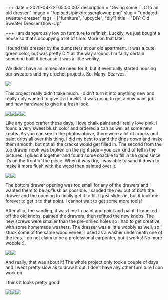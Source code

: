 
+++
date = 2020-04-22T05:00:00Z
description = "Giving some TLC to an old dresser."
image = "/uploads/pinkdresserglowup.png"
slug = "updated-sweater-dresser"
tags = ["furniture", "upcycle", "diy"]
title = "DIY: Old Sweater Dresser Glow-Up"

+++
I am dangerously low on furniture to refinish. Luckily, we just bought a house so that’s occupying a lot of time. More on that later.

I found this dresser by the dumpsters at our old apartment. It was a cute, green color, but was pretty DIY all the way around. I’m fairly certain someone built it because it was a little wonky.

We didn’t have an immediate need for it, but it eventually started housing our sweaters and my crochet projects. So. Many. Scarves.

![](/uploads/green-dresser.jpg)

This project really didn’t take much. I didn’t turn it into anything new and really only wanted to give it a facelift. It was going to get a new paint job and new hardware to give it a fresh look.

![](/uploads/paint-on-dresser.jpg)![](/uploads/sanded-paint-drips.jpg)![](/uploads/front-view.jpg)![](/uploads/chipped-bottom.jpg)

Like any good crafter these days, I love chalk paint and I really love pink. I found a very sweet blush color and ordered a can as well as some new knobs. As you can see in the photos above, there were a lot of cracks and paint drips all over this thing. I did my best to sand the drips down and make them smooth, but not all the cracks would get filled in. The second from the top drawer nook was broken on the right side – you can kind of tell in the pictures. I glued it together and found some spackle to fill in the gaps since it’s on the front of the piece. When it was dry, I was able to sand it down to make it more flush with the wood then painted over it.

![](/uploads/spackle.jpg)![](/uploads/patched-break.jpg)

The bottom drawer opening was too small for any of the drawers and I wanted them to be as flush as possible. I sanded the _hell_ out of both the drawer and the opening to finally get it to fit. It _just_ slides in, but it took me forever to get it to that point. I cannot wait to get some more tools!

After all of the sanding, it was time to paint and paint and paint. I knocked off the old knobs, painted the drawers, then refitted the new knobs. The new screws were smaller than the pre-drilled holes so I had to get creative with some homemade washers. The dresser was a little wobbly as well, so I stuck some of the same wood veneer I used as a washer underneath one of the legs. I do not claim to be a professional carpenter, but it works! No more wobble :).

![](/uploads/screw.jpg)![](/uploads/wood-splint.jpg)

And really, that was about it! The whole project only took a couple of days and I went pretty slow as to draw it out. I don’t have any other furniture I can work on.

I think it looks pretty good!

![](/uploads/green-dresser-done.jpg)![](/uploads/finished-dresser-close-up.jpg)![](/uploads/hardware-close-up.jpg)
